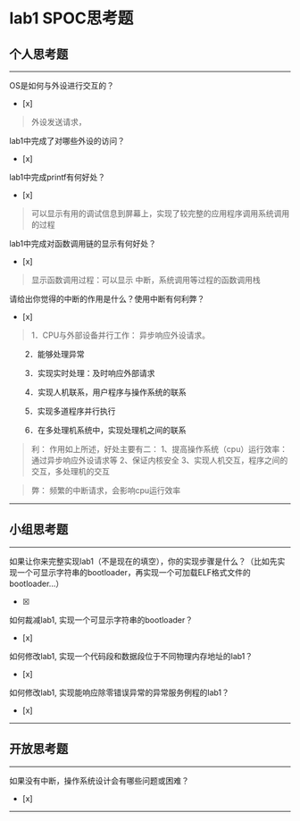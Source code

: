 # lab1 SPOC思考题

## 个人思考题

---

OS是如何与外设进行交互的？
- [x]  

>   外设发送请求，

lab1中完成了对哪些外设的访问？
- [x]  

>  

lab1中完成printf有何好处？
- [x]  

>  可以显示有用的调试信息到屏幕上，实现了较完整的应用程序调用系统调用的过程

lab1中完成对函数调用链的显示有何好处？
- [x]  

>  显示函数调用过程：可以显示 中断，系统调用等过程的函数调用栈

请给出你觉得的中断的作用是什么？使用中断有何利弊？
- [x]  

>   1．CPU与外部设备并行工作： 异步响应外设请求。

　　2．能够处理异常

　　3．实现实时处理：及时响应外部请求

　　4．实现人机联系，用户程序与操作系统的联系 

　　5．实现多道程序并行执行

　　6．在多处理机系统中，实现处理机之间的联系 

>  利： 作用如上所述，好处主要有二： 1、提高操作系统（cpu）运行效率：通过异步响应外设请求等     2、保证内核安全     3、实现人机交互，程序之间的交互，多处理机的交互

>  弊： 频繁的中断请求，会影响cpu运行效率
　　
---

## 小组思考题

---

如果让你来完整实现lab1（不是现在的填空），你的实现步骤是什么？（比如先实现一个可显示字符串的bootloader，再实现一个可加载ELF格式文件的bootloader...）


- [x]  

> 

如何裁减lab1, 实现一个可显示字符串的bootloader？
- [x]  

> 

如何修改lab1, 实现一个代码段和数据段位于不同物理内存地址的lab1？
- [x]  

> 

如何修改lab1, 实现能响应除零错误异常的异常服务例程的lab1？
- [x]  

> 


---

## 开放思考题

---

如果没有中断，操作系统设计会有哪些问题或困难？
- [x]  

>  

---
